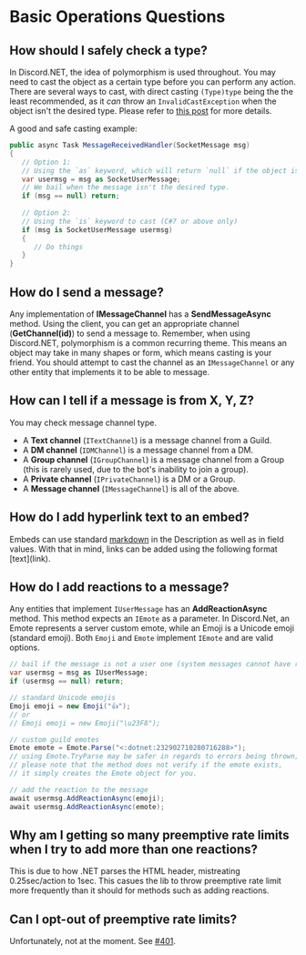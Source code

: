 # Basic Operations Questions

## How should I safely check a type?
In Discord.NET, the idea of polymorphism is used throughout. You may need to cast the object as a certain type before you can perform any action. There are several ways to cast, with direct casting `(Type)type` being the the least recommended, as it *can* throw an `InvalidCastException` when the object isn't the desired type. Please refer to [this post](https://docs.microsoft.com/en-us/dotnet/csharp/programming-guide/types/how-to-safely-cast-by-using-as-and-is-operators) for more details.

A good and safe casting example:
```cs
public async Task MessageReceivedHandler(SocketMessage msg)
{
   // Option 1:
   // Using the `as` keyword, which will return `null` if the object isn't the desired type.
   var usermsg = msg as SocketUserMessage;
   // We bail when the message isn't the desired type.
   if (msg == null) return;
   
   // Option 2:
   // Using the `is` keyword to cast (C#7 or above only)
   if (msg is SocketUserMessage usermsg) 
   {
      // Do things
   }
}
```

## How do I send a message?

   Any implementation of **IMessageChannel** has a **SendMessageAsync** method. Using the client, you can get an appropriate channel (**GetChannel(id)**) to send a message to. Remember, when using Discord.NET, polymorphism is a common recurring theme. This means an object may take in many shapes or form, which means casting is your friend. You should attempt to cast the channel as an `IMessageChannel` or any other entity that implements it to be able to message.

## How can I tell if a message is from X, Y, Z?

   You may check message channel type.
   
   * A **Text channel** (`ITextChannel`) is a message channel from a Guild.
   * A **DM channel** (`IDMChannel`) is a message channel from a DM.
   * A **Group channel** (`IGroupChannel`) is a message channel from a Group (this is rarely used, due to the bot's inability to join a group).
   * A **Private channel** (`IPrivateChannel`) is a DM or a Group.
   * A **Message channel** (`IMessageChannel`) is all of the above.
   
## How do I add hyperlink text to an embed?

   Embeds can use standard [markdown](https://support.discordapp.com/hc/en-us/articles/210298617-Markdown-Text-101-Chat-Formatting-Bold-Italic-Underline-) in the Description as well as in field values. With that in mind, links can be added using the following format \[text](link).
   
   
## How do I add reactions to a message?

  Any entities that implement `IUserMessage` has an **AddReactionAsync** method. This method expects an `IEmote` as a parameter. In Discord.Net, an Emote represents a server custom emote, while an Emoji is a Unicode emoji (standard emoji).  Both `Emoji` and `Emote`  implement `IEmote` and are valid options. 
  ```cs
  // bail if the message is not a user one (system messages cannot have reactions)
  var usermsg = msg as IUserMessage;
  if (usermsg == null) return;
  
  // standard Unicode emojis
  Emoji emoji = new Emoji("👍");
  // or
  // Emoji emoji = new Emoji("\u23F8");
  
  // custom guild emotes
  Emote emote = Emote.Parse("<:dotnet:232902710280716288>");  
  // using Emote.TryParse may be safer in regards to errors being thrown;
  // please note that the method does not verify if the emote exists,
  // it simply creates the Emote object for you.
  
  // add the reaction to the message
  await usermsg.AddReactionAsync(emoji); 
  await usermsg.AddReactionAsync(emote); 
  ```  
  
## Why am I getting so many preemptive rate limits when I try to add more than one reactions?

   This is due to how .NET parses the HTML header, mistreating 0.25sec/action to 1sec. This casues the lib to throw preemptive rate limit more frequently than it should for methods such as adding reactions.


## Can I opt-out of preemptive rate limits?
   
   Unfortunately, not at the moment. See [#401](https://github.com/RogueException/Discord.Net/issues/401).